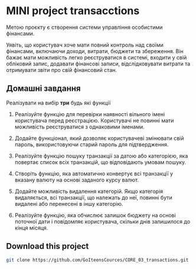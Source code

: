 # MINI project transacctions

Метою проєкту є створення системи управління
особистими фінансами.

Уявіть, що користувач хоче мати повний контроль над своїми фінансами, включаючи доходи, витрати,
бюджети та збереження. Він бажає мати можливість легко реєструватися в системі, входити у свій обліковий запис, додавати фінансові записи, відслідковувати витрати та отримувати звіти про свій фінансовий стан.


## Домашні завдання

Реалізувати на вибір **три** будь які функції

1. Реалізуйте функцію для перевірки наявності
вільного імені користувача перед реєстрацією.
Користувачі не повинні мати можливість
реєструватися з однаковими іменами.

2. Додайте функціонал, який дозволяє користувачеві
змінювати свій пароль, використовуючи старий
пароль для підтвердження.

3. Реалізуйте функцію пошуку транзакції за датою або
категорією, яка повертає список всіх транзакцій, що
відповідають умовам пошуку.

4. Створіть функцію, яка автоматично конвертує всі
транзакції у вказану валюту на основі заданого
курсу валют.

5. Додайте можливість видалення категорій. Якщо
категорія видаляється, всі транзакції, що належать
до неї, повинні бути видалені або перенесені в іншу
категорію.

6. Реалізуйте функцію, яка обчислює залишок
бюджету на основі поточної дати і повідомляє
користувача, скільки днів залишилося до кінця
місяця.



## Download this project
```bash
git clone https://github.com/GoIteensCources/CORE_03_transactions.git
```
